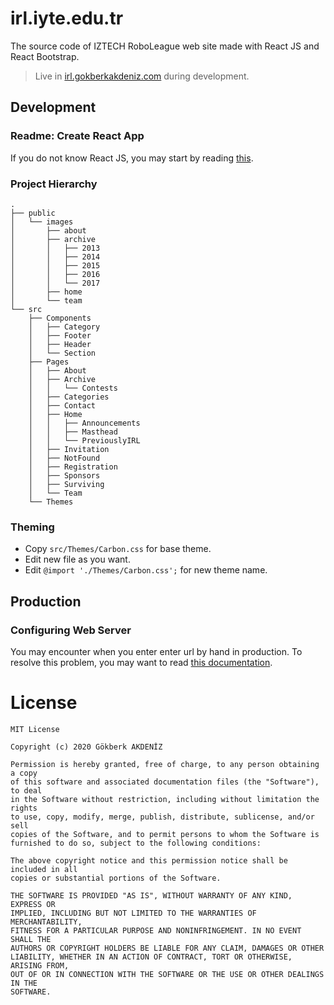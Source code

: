 # irl.iyte.edu.tr
The source code of IZTECH RoboLeague web site made with React JS and React Bootstrap.

> Live in [irl.gokberkakdeniz.com](http://irl.gokberkakdeniz.com) during development.

## Development
### Readme: Create React App 
If you do not know React JS, you may start by reading [this](README.create-react-app.md).

### Project Hierarchy
    .
    ├── public
    │   └── images
    │       ├── about
    │       ├── archive
    │       │   ├── 2013
    │       │   ├── 2014
    │       │   ├── 2015
    │       │   ├── 2016
    │       │   └── 2017
    │       ├── home
    │       └── team
    └── src
        ├── Components
        │   ├── Category
        │   ├── Footer
        │   ├── Header
        │   └── Section
        ├── Pages
        │   ├── About
        │   ├── Archive
        │   │   └── Contests
        │   ├── Categories
        │   ├── Contact
        │   ├── Home
        │   │   ├── Announcements
        │   │   ├── Masthead
        │   │   └── PreviouslyIRL
        │   ├── Invitation
        │   ├── NotFound
        │   ├── Registration
        │   ├── Sponsors
        │   ├── Surviving
        │   └── Team
        └── Themes

### Theming
- Copy `src/Themes/Carbon.css` for base theme.
- Edit new file as you want.
- Edit `@import './Themes/Carbon.css';` for new theme name.

## Production
### Configuring Web Server
You may encounter when you enter enter url by hand in production. 
To resolve this problem, you may want to read [this documentation](https://gkedge.gitbooks.io/react-router-in-the-real/content/nginx.html).

# License
    MIT License

    Copyright (c) 2020 Gökberk AKDENİZ

    Permission is hereby granted, free of charge, to any person obtaining a copy
    of this software and associated documentation files (the "Software"), to deal
    in the Software without restriction, including without limitation the rights
    to use, copy, modify, merge, publish, distribute, sublicense, and/or sell
    copies of the Software, and to permit persons to whom the Software is
    furnished to do so, subject to the following conditions:

    The above copyright notice and this permission notice shall be included in all
    copies or substantial portions of the Software.

    THE SOFTWARE IS PROVIDED "AS IS", WITHOUT WARRANTY OF ANY KIND, EXPRESS OR
    IMPLIED, INCLUDING BUT NOT LIMITED TO THE WARRANTIES OF MERCHANTABILITY,
    FITNESS FOR A PARTICULAR PURPOSE AND NONINFRINGEMENT. IN NO EVENT SHALL THE
    AUTHORS OR COPYRIGHT HOLDERS BE LIABLE FOR ANY CLAIM, DAMAGES OR OTHER
    LIABILITY, WHETHER IN AN ACTION OF CONTRACT, TORT OR OTHERWISE, ARISING FROM,
    OUT OF OR IN CONNECTION WITH THE SOFTWARE OR THE USE OR OTHER DEALINGS IN THE
    SOFTWARE.
